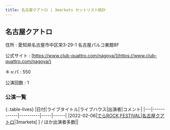 ```yaml
---
title: 名古屋クアトロ | 3markets セットリスト統計
---
```

## 名古屋クアトロ

住所
:    愛知県名古屋市中区栄3-29-1 名古屋パルコ東館8F

公式サイト
:    [https://www.club-quattro.com/nagoya/](https://www.club-quattro.com/nagoya/)

キャパ
:    550

公演回数
: 1


### 公演一覧

{:.table-lives}
|日付|ライブタイトル|ライブハウス|出演者|コメント|
|---|------------|----------|-----|------|
|<span class="nowrap">2022-02-06</span>|[でらROCK FESTIVAL](live008.html)|[名古屋クアトロ](livehouse042.html)|3markets[ ] / ほか出演者多数||
